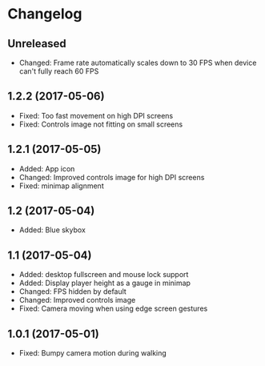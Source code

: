 Changelog
=========

Unreleased
------------------

* Changed: Frame rate automatically scales down to 30 FPS when device can't
fully reach 60 FPS


1.2.2 (2017-05-06)
------------------

* Fixed: Too fast movement on high DPI screens
* Fixed: Controls image not fitting on small screens


1.2.1 (2017-05-05)
------------------

* Added: App icon
* Changed: Improved controls image for high DPI screens
* Fixed: minimap alignment


1.2 (2017-05-04)
----------------

* Added: Blue skybox


1.1 (2017-05-04)
----------------

* Added: desktop fullscreen and mouse lock support
* Added: Display player height as a gauge in minimap
* Changed: FPS hidden by default
* Changed: Improved controls image
* Fixed: Camera moving when using edge screen gestures 


1.0.1 (2017-05-01)
------------------

* Fixed: Bumpy camera motion during walking

